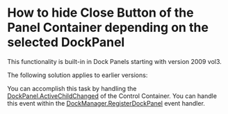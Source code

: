 # How to hide Close Button of the Panel Container depending on the selected DockPanel


<p>This functionality is built-in in Dock Panels starting with version 2009 vol3.</p><p>The following solution applies to earlier versions:</p><p>You can accomplish this task by handling the <a href="http://documentation.devexpress.com/#WindowsForms/DevExpressXtraBarsDockingDockPanel_ActiveChildChangedtopic"><u>DockPanel.ActiveChildChanged</u></a> of the Control Container. You can handle this event within the <a href="http://documentation.devexpress.com/#WindowsForms/DevExpressXtraBarsDockingDockManager_RegisterDockPaneltopic"><u>DockManager.RegisterDockPanel</u></a> event handler.</p>

<br/>


